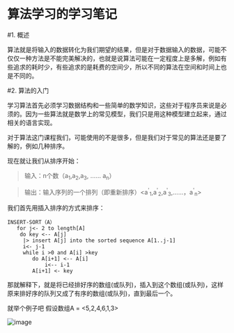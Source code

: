#  算法学习的学习笔记

#1. 概述

算法就是将输入的数据转化为我们期望的结果，但是对于数据输入的数据，可能不仅仅一种方法是不能完美解决的，也就是说算法可能在一定程度上是多解，例如有些追求的耗时少，有些追求的是耗费的空间少，所以不同的算法在空间和时间上也是不同的。



#2. 算法的入门

学习算法首先必须学习数据结构和一些简单的数学知识，这些对于程序员来说是必须的。因为一些算法就是数学上的常见模型，我们只是用这种模型建立起来，通过相关的语言实现。

对于算法这门课程我们，可能使用的不是很多，但是我们对于常见的算法还是要了解的，例如几种排序。

现在就让我们从排序开始：
>输入：n个数（a<sub>1</sub>,a<sub>2</sub>,a<sub>3</sub>, …… a<sub>n</sub>）

>输出：输入序列的一个排列（即重新排序）<a<sup>'</sup><sub>1</sub>,a<sup>'</sup><sub>2</sub>,a<sup>'</sup><sub>3</sub>,……，a<sup>'</sup><sub>n</sub>>


我们首先用插入排序的方式来排序：

	INSERT-SORT（A）
	   for j<- 2 to length[A]
	   	do key <-- A[j]
	   	 |> insert A[j] into the sorted sequence A[1..j-1]
	   	 i<- j-1
	   	 while i >0 and A[i] >key
	   	 	do A[i+1] <-- A[i]
	   	 		i<-- i-1
	   	 	A[i+1] <- key
	   	 	
那就解释下，就是将已经排好序的数组(或队列)，插入到这个数组(或队列)，这样原来排好序的队列又成了有序的数组(或队列)，直到最后一个。

就举个例子吧
假设数组A = <5,2,4,6,1,3>

![image](http://ownwell.github.io/image/insert_sort.png)
	   	